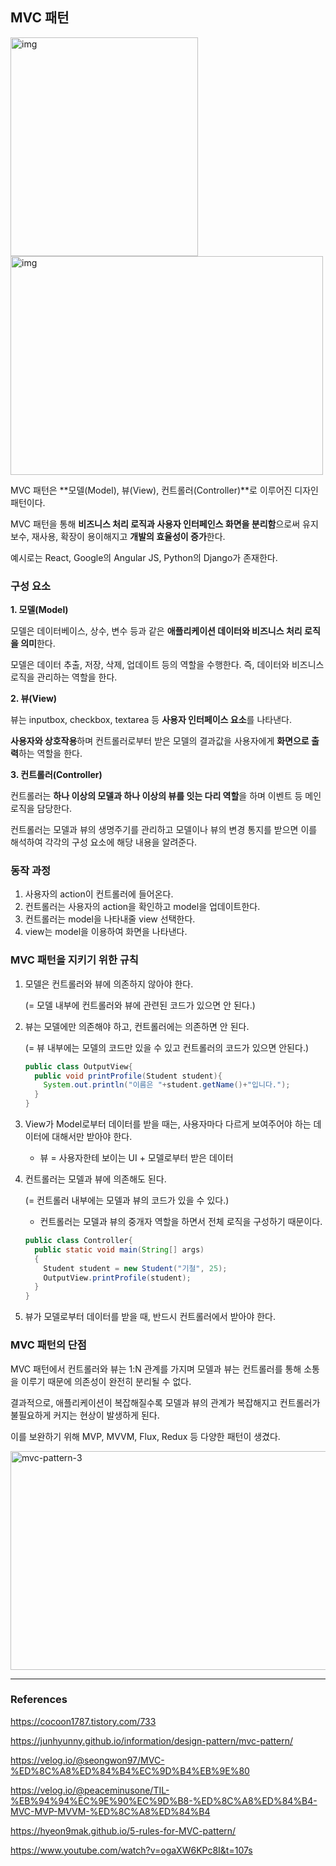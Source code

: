 ## MVC 패턴

<img src="https://junhyunny.github.io/images/mvc-pattern-1.JPG" alt="img" width="300" height="350"/>  <img src="https://junhyunny.github.io/images/mvc-pattern-2.JPG" alt="img" width="500" height="350" />

MVC 패턴은 **모델(Model), 뷰(View), 컨트롤러(Controller)**로 이루어진 디자인 패턴이다.

MVC 패턴을 통해 **비즈니스 처리 로직과 사용자 인터페인스 화면을 분리함**으로써 유지보수, 재사용, 확장이 용이해지고 **개발의 효율성이 증가**한다.

예시로는 React, Google의 Angular JS, Python의 Django가 존재한다.



### 구성 요소

**1. 모델(Model)**

모델은 데이터베이스, 상수, 변수 등과 같은 **애플리케이션 데이터와 비즈니스 처리 로직을 의미**한다.

모델은 데이터 추출, 저장, 삭제, 업데이트 등의 역할을 수행한다. 즉, 데이터와 비즈니스 로직을 관리하는 역할을 한다.

**2. 뷰(View)**

뷰는 inputbox, checkbox, textarea 등 **사용자 인터페이스 요소**를 나타낸다.

**사용자와 상호작용**하며 컨트롤러로부터 받은 모델의 결과값을 사용자에게 **화면으로 출력**하는 역할을 한다.

**3. 컨트롤러(Controller)**

컨트롤러는 **하나 이상의 모델과 하나 이상의 뷰를 잇는 다리 역할**을 하며 이벤트 등 메인 로직을 담당한다.

컨트롤러는 모델과 뷰의 생명주기를 관리하고 모델이나 뷰의 변경 통지를 받으면 이를 해석하여 각각의 구성 요소에 해당 내용을 알려준다.



### 동작 과정

1. 사용자의 action이 컨트롤러에 들어온다.
2. 컨트롤러는 사용자의 action을 확인하고 model을 업데이트한다.
3. 컨트롤러는 model을 나타내줄 view 선택한다.
4. view는 model을 이용하여 화면을 나타낸다.



### MVC 패턴을 지키기 위한 규칙

1. 모델은 컨트롤러와 뷰에 의존하지 않아야 한다.

   (= 모델 내부에 컨트롤러와 뷰에 관련된 코드가 있으면 안 된다.)

2. 뷰는 모델에만 의존해야 하고, 컨트롤러에는 의존하면 안 된다.

   (= 뷰 내부에는 모델의 코드만 있을 수 있고 컨트롤러의 코드가 있으면 안된다.)

   ```java
   public class OutputView{
     public void printProfile(Student student){
       System.out.println("이름은 "+student.getName()+"입니다.");
     }
   }
   ```

3. View가 Model로부터 데이터를 받을 때는, 사용자마다 다르게 보여주어야 하는 데이터에 대해서만 받아야 한다.

   - 뷰 = 사용자한테 보이는 UI + 모델로부터 받은 데이터

4. 컨트롤러는 모델과 뷰에 의존해도 된다.

   (= 컨트롤러 내부에는 모델과 뷰의 코드가 있을 수 있다.)

   - 컨트롤러는 모델과 뷰의 중개자 역할을 하면서 전체 로직을 구성하기 때문이다.

   ```java
   public class Controller{
     public static void main(String[] args)
     {
       Student student = new Student("기철", 25);
       OutputView.printProfile(student);
     }
   }
   ```

5. 뷰가 모델로부터 데이터를 받을 때, 반드시 컨트롤러에서 받아야 한다.



### MVC 패턴의 단점

MVC 패턴에서 컨트롤러와 뷰는 1:N 관계를 가지며 모델과 뷰는 컨트롤러를 통해 소통을 이루기 때문에 의존성이 완전히 분리될 수 없다. 

결과적으로, 애플리케이션이 복잡해질수록 모델과 뷰의 관계가 복잡해지고 컨트롤러가 불필요하게 커지는 현상이 발생하게 된다.

이를 보완하기 위해 MVP, MVVM, Flux, Redux 등 다양한 패턴이 생겼다.

<img src="https://junhyunny.github.io/images/mvc-pattern-3.JPG" alt="mvc-pattern-3" width="600" height="350" />



---

### References

https://cocoon1787.tistory.com/733

https://junhyunny.github.io/information/design-pattern/mvc-pattern/

https://velog.io/@seongwon97/MVC-%ED%8C%A8%ED%84%B4%EC%9D%B4%EB%9E%80

https://velog.io/@peaceminusone/TIL-%EB%94%94%EC%9E%90%EC%9D%B8-%ED%8C%A8%ED%84%B4-MVC-MVP-MVVM-%ED%8C%A8%ED%84%B4

https://hyeon9mak.github.io/5-rules-for-MVC-pattern/

https://www.youtube.com/watch?v=ogaXW6KPc8I&t=107s
